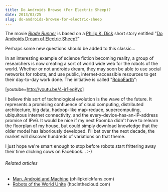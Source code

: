```yaml
---
title: Do Androids Browse (For Electric Sheep)?
date: 2013/03/25
slug: do-androids-browse-for-electric-sheep
---
```


The movie <em><a class="zem_slink" title="Blade Runner (Movie-Tie-In Edition)" href="http://www.amazon.com/Blade-Runner-Movie-Tie-Philip-Dick/dp/0345350472%3FSubscriptionId%3D0G81C5DAZ03ZR9WH9X82%26tag%3Dzemanta-20%26linkCode%3Dxm2%26camp%3D2025%26creative%3D165953%26creativeASIN%3D0345350472" target="_blank" rel="amazon">Blade Runner</a></em> is based on a <a class="zem_slink" title="Philip K. Dick" href="http://www.philipkdick.com" target="_blank" rel="homepage">Philip K. Dick</a> short story entitled "<a href="http://en.wikipedia.org/wiki/Do_Androids_Dream_of_Electric_Sheep%3F">Do Androids Dream of Electric Sheep?</a>"

Perhaps some new questions should be added to this classic...

In an interesting example of science fiction becoming reality, a group of researchers is now creating a sort of world wide web for the robots of the world. Whether or not androids dream, they may soon be able to use social networks for robots, and use public, internet-accessible resources to get their day-to-day work done. The initiative is called "<a title="roboearth.org" href="http://www.roboearth.org/">RoboEarth</a>":

[youtube=http://youtu.be/4-ir1ieqKyc]

I believe this sort of technological evolution is the wave of the future. It represents a promising confluence of cloud computing, distributed architecture, big data, hadoop-like map-reduce, supercomputing, ubiquitous internet connectivity, and the every-device-has-an-IP-address promise of IPv6. It would be nice if my next Roomba didn't have to relearn the floorplan of my house, but could simply download knowledge that the older model has laboriously developed. I'll bet over the next decade, the market will discover hundreds of variations on that theme.

I just hope we're smart enough to stop before robots start frittering away their time clicking cows on Facebook... :-)
<h6 class="zemanta-related-title" style="font-size:1em;">Related articles</h6>
<ul class="zemanta-article-ul">
	<li class="zemanta-article-ul-li"><a href="http://www.philipkdickfans.com/mirror/websites/pkdweb/Man,%20Android%20and%20Machine.htm" target="_blank">Man, Android and Machine</a> (philipkdickfans.com)</li>
	<li class="zemanta-article-ul-li"><a href="http://www.hpcinthecloud.com/hpccloud/2013-03-11/robots_of_the_world_unite.html" target="_blank">Robots of the World Unite</a> (hpcinthecloud.com)</li>
</ul>